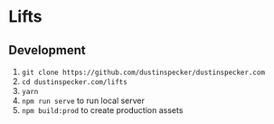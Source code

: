 # Lifts

## Development

1. `git clone https://github.com/dustinspecker/dustinspecker.com`
1. `cd dustinspecker.com/lifts`
1. `yarn`
1. `npm run serve` to run local server
1. `npm build:prod` to create production assets
